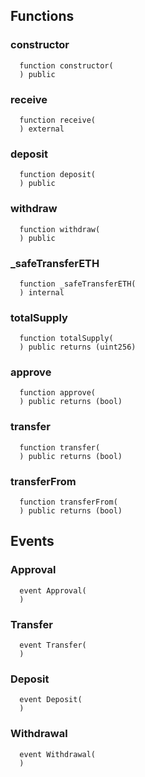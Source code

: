 


## Functions
### constructor
```solidity
  function constructor(
  ) public
```




### receive
```solidity
  function receive(
  ) external
```




### deposit
```solidity
  function deposit(
  ) public
```




### withdraw
```solidity
  function withdraw(
  ) public
```




### _safeTransferETH
```solidity
  function _safeTransferETH(
  ) internal
```




### totalSupply
```solidity
  function totalSupply(
  ) public returns (uint256)
```




### approve
```solidity
  function approve(
  ) public returns (bool)
```




### transfer
```solidity
  function transfer(
  ) public returns (bool)
```




### transferFrom
```solidity
  function transferFrom(
  ) public returns (bool)
```




## Events
### Approval
```solidity
  event Approval(
  )
```



### Transfer
```solidity
  event Transfer(
  )
```



### Deposit
```solidity
  event Deposit(
  )
```



### Withdrawal
```solidity
  event Withdrawal(
  )
```



